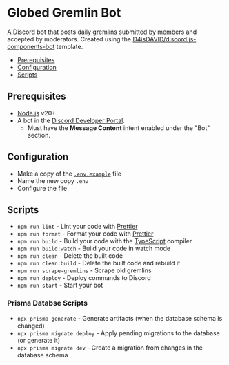 # Globed Gremlin Bot

A Discord bot that posts daily gremlins submitted by members and accepted by moderators.
Created using the [D4isDAVID/discord.js-components-bot] template.

- [Prerequisites](#prerequisites)
- [Configuration](#configuration)
- [Scripts](#scripts)

## Prerequisites

- [Node.js] v20+.
- A bot in the [Discord Developer Portal].
  - Must have the **Message Content** intent enabled under the "Bot" section.

## Configuration

- Make a copy of the [`.env.example`](./.env.example) file
- Name the new copy `.env`
- Configure the file

## Scripts

- `npm run lint` - Lint your code with [Prettier]
- `npm run format` - Format your code with [Prettier]
- `npm run build` - Build your code with the [TypeScript] compiler
- `npm run build:watch` - Build your code in watch mode
- `npm run clean` - Delete the built code
- `npm run clean:build` - Delete the built code and rebuild it
- `npm run scrape-gremlins` - Scrape old gremlins
- `npm run deploy` - Deploy commands to Discord
- `npm run start` - Start your bot

### Prisma Databse Scripts

- `npx prisma generate` - Generate artifacts (when the database schema is changed)
- `npx prisma migrate deploy` - Apply pending migrations to the database (or generate it)
- `npx prisma migrate dev` - Create a migration from changes in the database schema

[d4isdavid/discord.js-components-bot]: https://github.com/D4isDAVID/discord.js-components-bot
[node.js]: https://nodejs.org
[discord developer portal]: https://discord.com/developers/applications
[prettier]: https://prettier.io
[typescript]: https://typescriptlang.org
